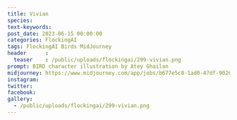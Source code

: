 ```yaml
---
title: Vivian
species: 
text-keywords: 
post_date: 2023-06-15 00:00:00
categories: FlockingAI
tags: FlockingAI Birds MidJourney 
header      :
  teaser    : /public/uploads/flockingai/299-vivian.png
prompt: BIRD character illustration by Atey Ghailan
midjourney: https://www.midjourney.com/app/jobs/b677e5c8-1ad0-47df-9026-f993af06e45d
instagram: 
twitter: 
facebook: 
gallery: 
  - /public/uploads/flockingai/299-vivian.png
---
```


